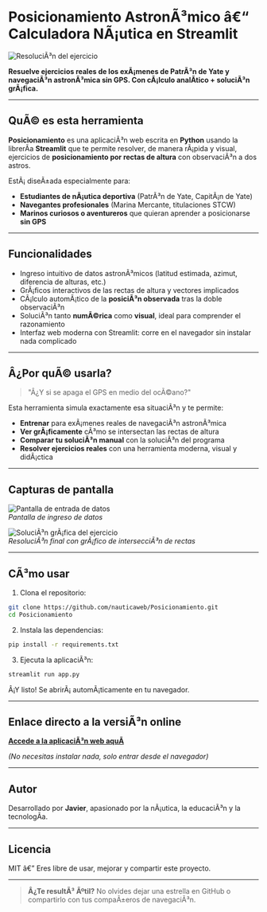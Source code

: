 
# Posicionamiento AstronÃ³mico â€“ Calculadora NÃ¡utica en Streamlit

![ResoluciÃ³n del ejercicio](./imagenes/5311_resolucion.png)

**Resuelve ejercicios reales de los exÃ¡menes de PatrÃ³n de Yate y navegaciÃ³n astronÃ³mica sin GPS. Con cÃ¡lculo analÃ­tico + soluciÃ³n grÃ¡fica.**

---

## QuÃ© es esta herramienta

**Posicionamiento** es una aplicaciÃ³n web escrita en **Python** usando la librerÃ­a **Streamlit** que te permite resolver, de manera rÃ¡pida y visual, ejercicios de **posicionamiento por rectas de altura** con observaciÃ³n a dos astros.

EstÃ¡ diseÃ±ada especialmente para:

- **Estudiantes de nÃ¡utica deportiva** (PatrÃ³n de Yate, CapitÃ¡n de Yate)
- **Navegantes profesionales** (Marina Mercante, titulaciones STCW)
- **Marinos curiosos o aventureros** que quieran aprender a posicionarse **sin GPS**

---

## Funcionalidades

- Ingreso intuitivo de datos astronÃ³micos (latitud estimada, azimut, diferencia de alturas, etc.)
- GrÃ¡ficos interactivos de las rectas de altura y vectores implicados
- CÃ¡lculo automÃ¡tico de la **posiciÃ³n observada** tras la doble observaciÃ³n
- SoluciÃ³n tanto **numÃ©rica** como **visual**, ideal para comprender el razonamiento
- Interfaz web moderna con Streamlit: corre en el navegador sin instalar nada complicado

---

## Â¿Por quÃ© usarla?

> "Â¿Y si se apaga el GPS en medio del ocÃ©ano?"

Esta herramienta simula exactamente esa situaciÃ³n y te permite:
- **Entrenar** para exÃ¡menes reales de navegaciÃ³n astronÃ³mica
- **Ver grÃ¡ficamente** cÃ³mo se intersectan las rectas de altura
- **Comparar tu soluciÃ³n manual** con la soluciÃ³n del programa
- **Resolver ejercicios reales** con una herramienta moderna, visual y didÃ¡ctica

---

## Capturas de pantalla

![Pantalla de entrada de datos](./imagenes/5311_entrada_datos.png)  
*Pantalla de ingreso de datos*

![SoluciÃ³n grÃ¡fica del ejercicio](./imagenes/5311_resolucion.png)  
*ResoluciÃ³n final con grÃ¡fico de intersecciÃ³n de rectas*

---

## CÃ³mo usar

1. Clona el repositorio:

```bash
git clone https://github.com/nauticaweb/Posicionamiento.git
cd Posicionamiento
```

2. Instala las dependencias:

```bash
pip install -r requirements.txt
```

3. Ejecuta la aplicaciÃ³n:

```bash
streamlit run app.py
```

Â¡Y listo! Se abrirÃ¡ automÃ¡ticamente en tu navegador.

---

## Enlace directo a la versiÃ³n online

**[Accede a la aplicaciÃ³n web aquÃ­](https://nauticaweb.streamlit.app/)**

*(No necesitas instalar nada, solo entrar desde el navegador)*

---

## Autor

Desarrollado por **Javier**, apasionado por la nÃ¡utica, la educaciÃ³n y la tecnologÃ­a.

---

## Licencia

MIT â€” Eres libre de usar, mejorar y compartir este proyecto.

---

> **Â¿Te resultÃ³ Ãºtil?** No olvides dejar una estrella en GitHub o compartirlo con tus compaÃ±eros de navegaciÃ³n.